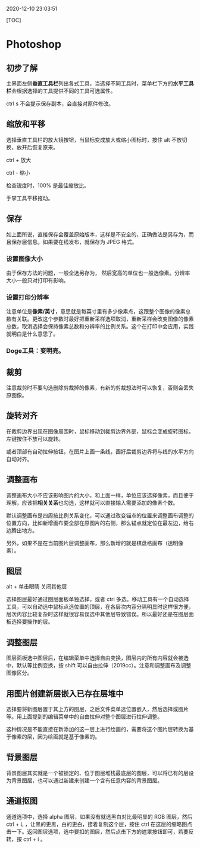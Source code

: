 2020-12-10 23:03:51

[TOC]



# Photoshop

## 初步了解

主界面左侧**垂直工具栏**列出各式工具，当选择不同工具时，菜单栏下方的**水平工具栏**会根据选择的工具提供不同的工具可选属性。

ctrl s 不会提示保存副本，会直接对原件修改。

## 缩放和平移

选择垂直工具栏的放大镜按钮，当鼠标变成放大或缩小图标时，按住 alt 不放切换，放开后恢复原来。

ctrl + 放大

ctrl - 缩小

检查锐度时，100% 是最佳缩放比。

手掌工具平移拖动。

## 保存

如上面所说，直接保存会覆盖原始版本，这样是不安全的，正确做法是另存为，而且保存层信息。如果要在线发布，就保存为 JPEG 格式。

### 设置图像大小

由于保存方法的问题，一般全选另存为， 然后宽高的单位也一般选像素。分辨率大小一般只对打印有影响。

### 设置打印分辨率

注意单位是**像素/英寸**，意思就是每英寸里有多少像素点，这跟整个图像的像素总数有关联。更改这个参数时最好把重新采样选项取消，重新采样会改变图像的像素总数，取消选择会保持像素总数和分辨率的比例关系。这个在打印中会应用，实践就明白是什么意思了。

### Doge工具：变明亮。

## 裁剪

注意裁剪时不要勾选删除剪裁掉的像素，有新的剪裁想法时可以恢复，否则会丢失原图像。

## 旋转对齐

在裁剪边界出现在图像周围时，鼠标移动到裁剪边界外部，鼠标会变成旋转图标，左键按住不放可以旋转。

或者顶部有自动拉伸按钮，在图片上画一条线，画好后裁剪边界将与线的水平方向自动对齐。

## 调整画布

调整画布大小不应该影响图片的大小，和上面一样，单位应该选择像素，而且便于理解，应该把**相关关系**也勾选，这样就可以直接输入需要添加的像素个数。

默认调整画布是四周按比例关系变化，可以通过改变锚点的位置来调整画布调整的位置方向，比如新增画布要全部在原图片的右侧，那么锚点就定位在最左边，给右边腾出地方。

另外，如果不是在当前图片层调整画布，那么新增的就是棋盘格画布（透明像素）。

## 图层

alt + 单击眼睛	关闭其他层

选择图层最好通过图层面板单独选择，或者 ctrl 多选。移动工具有一个自动选择工具，可以自动选中鼠标点选位置的顶层，在各层次内容分隔明显时这样很方便，层次内容比较复杂时这样就很容易误选中其他层导致错误。所以最好还是在图层面板选择要操作的层。

## 调整图层

图层面板选中图层后，在编辑菜单中选择自由变换，图层内的所有内容就会被选中，默认等比例变换，按 shift 可以自由拉伸（2019cc）。注意和调整画布及调整图像区分。

## 用图片创建新层嵌入已存在层堆中

选择要将新图层置于其上方的图层，之后文件菜单选位置嵌入，然后选择或图片等。用上面提到的编辑菜单中的自由拉伸对整个图层进行拉伸调整。

这种情况是不能直接在新添加的这一层上进行绘画的，需要将这个图片层转换为基于像素的层，因为绘画就是基于像素的。

## 背景图层

背景图层其实就是一个被锁定的、位于图层堆栈最底层的图层，可以将已有的层设为背景图层，也可以通过新建来创建一个含有任意内容的背景图层。

## 通道抠图

通道选项中，选择 alpha 图层，如果没有就选黑白对比最明显的 RGB 图层，然后 ctrl + L ，让黑的更黑，白的更白，接着复制这个层，按住 ctrl 在这层的缩略图点击一下。返回图层选项，选中要扣的图层，然后点击下方的遮罩按钮即可，若要反转，按 ctrl + i 。